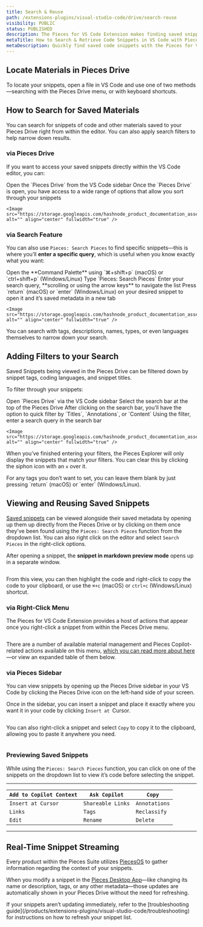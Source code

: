 ```yaml
---
title: Search & Reuse
path: /extensions-plugins/visual-studio-code/drive/search-reuse
visibility: PUBLIC
status: PUBLISHED
description: The Pieces for VS Code Extension makes finding saved snippets quick and seamless, helping you stay productive without breaking your workflow.
metaTitle: How to Search & Retrieve Code Snippets in VS Code with Pieces Drive
metaDescription: Quickly find saved code snippets with the Pieces for VS Code Extension, ensuring seamless search and productivity without workflow disruptions.
---
```


## Locate Materials in Pieces Drive

To locate your snippets, open a file in VS Code and use one of two methods—searching with the Pieces Drive menu, or with keyboard shortcuts.

## How to Search for Saved Materials

You can search for snippets of code and other materials saved to your Pieces Drive right from within the editor. You can also apply search filters to help narrow down results.

### via Pieces Drive

If you want to access your saved snippets directly within the VS Code editor, you can:

<Steps>
  <Step title="Locate Pieces Drive">
    Open the `Pieces Drive` from the VS Code sidebar
  </Step>

  <Step title="Filter, Search, and Explore">
    Once the `Pieces Drive` is open, you have access to a wide range of options that allow you sort through your snippets

    <Image src="https://storage.googleapis.com/hashnode_product_documentation_assets/vs_code_extension_assets/using_snippets/search_and_reuse/opening_a_snippet.gif" alt="" align="center" fullwidth="true" />
  </Step>
</Steps>

### via Search Feature

You can also use `Pieces: Search Pieces` to find specific snippets—this is where you’ll **enter a specific query**, which is useful when you know exactly what you want:

<Steps>
  <Step title="Open the Command Palette">
    Open the **Command Palette** using `⌘+shift+p` (macOS) or `ctrl+shift+p` (Windows/Linux)
  </Step>

  <Step title="Enter the Command">
    Type `Pieces: Search Pieces`
  </Step>

  <Step title="Enter your Search Query">
    Enter your search query, **scrolling or using the arrow keys** to navigate the list
  </Step>

  <Step title="Choose your Desired Snippet">
    Press `return` (macOS) or `enter` (Windows/Linux) on your desired snippet to open it and it’s saved metadata in a new tab

    <Image src="https://storage.googleapis.com/hashnode_product_documentation_assets/vs_code_extension_assets/using_snippets/search_and_reuse/search_snippets.gif" alt="" align="center" fullwidth="true" />
  </Step>
</Steps>

<Callout type="tip">
  You can search with tags, descriptions, names, types, or even languages themselves to narrow down your search.
</Callout>

## Adding Filters to your Search

Saved Snippets being viewed in the Pieces Drive can be filtered down by snippet tags, coding languages, and snippet titles.

To filter through your snippets:

<Steps>
  <Step title="Open Pieces Drive">
    Open `Pieces Drive` via the VS Code sidebar
  </Step>

  <Step title="Select the Search Bar">
    Select the search bar at the top of the Pieces Drive
  </Step>

  <Step title="Choose the Filter Option">
    After clicking on the search bar, you’ll have the option to quick filter by `Titles`, `Annotations`, or `Content`
  </Step>

  <Step title="Enter your Query">
    Using the filter, enter a search query in the search bar

    <Image src="https://storage.googleapis.com/hashnode_product_documentation_assets/vs_code_extension_assets/using_snippets/search_and_reuse/filtering_snippets.gif" alt="" align="center" fullwidth="true" />
  </Step>
</Steps>

When you’ve finished entering your filters, the Pieces Explorer will only display the snippets that match your filters. You can clear this by clicking the siphon icon with an `x` over it.

<Callout type="tip">
  For any tags you don’t want to set, you can leave them blank by just pressing `return` (macOS) or `enter` (Windows/Linux).
</Callout>

## Viewing and Reusing Saved Snippets

<a target="_blank" href="/products/extensions-plugins/visual-studio-code/drive/save-snippets">Saved snippets</a> can be viewed alongside their saved metadata by opening up them up directly from the Pieces Drive or by clicking on them once they’ve been found using the `Pieces: Search Pieces` function from the dropdown list. You can also right click on the editor and select `Search Pieces` in the right-click options.

After opening a snippet, the **snippet in markdown preview mode** opens up in a separate window.

<Image src="https://storage.googleapis.com/hashnode_product_documentation_assets/vs_code_extension_assets/using_snippets/search_and_reuse/opened_markdown_snippet.png" alt="" align="center" fullwidth="true" />

From this view, you can then highlight the code and right-click to copy the code to your clipboard, or use the `⌘+c` (macOS) or `ctrl+c` (Windows/Linux) shortcut.

### via Right-Click Menu

The Pieces for VS Code Extension provides a host of actions that appear once you right-click a snippet from within the Pieces Drive menu.

<Image src="https://storage.googleapis.com/hashnode_product_documentation_assets/vs_code_extension_assets/using_snippets/search_and_reuse/right_click_menu_drive.png" alt="" align="center" fullwidth="true" />

There are a number of available material management and Pieces Copilot-related actions available on this menu, [which you can read more about here](/products/extensions-plugins/visual-studio-code/drive/edit-update#actions-from-the-editing-view)—or view an expanded table of them below.

### via Pieces Sidebar

You can view snippets by opening up the Pieces Drive sidebar in your VS Code by clicking the Pieces Drive icon on the left-hand side of your screen.

Once in the sidebar, you can insert a snippet and place it exactly where you want it in your code by clicking `Insert at `Cursor.

<Image src="https://storage.googleapis.com/hashnode_product_documentation_assets/vs_code_extension_assets/using_snippets/search_and_reuse/insert_at_cursor.gif" alt="" align="center" fullwidth="true" />

You can also right-click a snippet and select `Copy` to copy it to the clipboard, allowing you to paste it anywhere you need.

<Image src="https://storage.googleapis.com/hashnode_product_documentation_assets/vs_code_extension_assets/using_snippets/search_and_reuse/drive_copy_to_clipboard.png" alt="" align="center" fullwidth="true" />

### Previewing Saved Snippets

While using the `Pieces: Search Pieces` function, you can click on one of the snippets on the dropdown list to view it’s code before selecting the snippet.

***

| `Add to Copilot Context` | `Ask Copilot`     | `Copy`        |
| ------------------------ | ----------------- | ------------- |
| `Insert at Cursor`       | `Shareable Links` | `Annotations` |
| `Links`                  | `Tags`            | `Reclassify`  |
| `Edit`                   | `Rename`          | `Delete`      |

***

## Real-Time Snippet Streaming

Every product within the Pieces Suite utilizes <a target="_blank" href="/products/core-dependencies/pieces-os">PiecesOS</a> to gather information regarding the context of your snippets.

When you modify a snippet in the <a target="_blank" href="/products/desktop">Pieces Desktop App</a>—like changing its name or description, tags, or any other metadata—those updates are automatically shown in your Pieces Drive without the need for refreshing.

<Callout type="tip">
  If your snippets aren’t updating immediately, refer to the [troubleshooting guide](/products/extensions-plugins/visual-studio-code/troubleshooting) for instructions on how to refresh your snippet list.
</Callout>